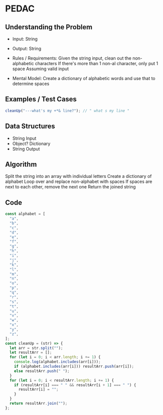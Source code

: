 # PEDAC

## Understanding the Problem

- Input:
  String
- Output:
  String

- Rules / Requirements:
  Given the string input, clean out the non-alphabetic characters
  If there's more than 1 non-al character, only put 1 space
  Assuming valid input

- Mental Model:
  Create a dictionary of alphabetic words and use that to determine spaces

## Examples / Test Cases

```js
cleanUp("---what's my +*& line?"); // " what s my line "
```

## Data Structures

- String
  Input
- Object?
  Dictionary
- String
  Output

## Algorithm

Split the string into an array with individual letters
Create a dictionary of alphabet
Loop over and replace non-alphabet with spaces
If spaces are next to each other, remove the next one
Return the joined string

## Code

```js
const alphabet = [
  "a",
  "b",
  "c",
  "d",
  "e",
  "f",
  "g",
  "h",
  "i",
  "j",
  "k",
  "l",
  "m",
  "n",
  "o",
  "p",
  "q",
  "r",
  "s",
  "t",
  "u",
  "v",
  "w",
  "x",
  "y",
  "z",
];
const cleanUp = (str) => {
  let arr = str.split("");
  let resultArr = [];
  for (let i = 0; i < arr.length; i += 1) {
    console.log(alphabet.includes(arr[i]));
    if (alphabet.includes(arr[i])) resultArr.push(arr[i]);
    else resultArr.push(" ");
  }
  for (let i = 0; i < resultArr.length; i += 1) {
    if (resultArr[i] === " " && resultArr[i + 1] === " ") {
      resultArr[i] = "";
    }
  }
  return resultArr.join("");
};
```
